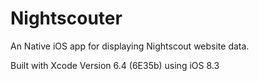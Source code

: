 # Nightscouter
An Native iOS app for displaying Nightscout website data.

Built with Xcode Version 6.4 (6E35b) using iOS 8.3
